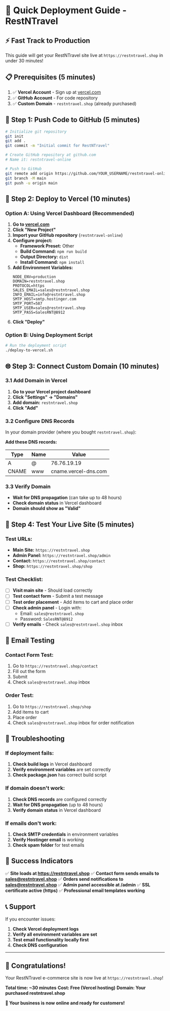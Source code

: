# 🚀 Quick Deployment Guide - RestNTravel

## ⚡ **Fast Track to Production**

This guide will get your RestNTravel site live at `https://restntravel.shop` in under 30 minutes!

## 📋 **Prerequisites (5 minutes)**

1. ✅ **Vercel Account** - Sign up at [vercel.com](https://vercel.com)
2. ✅ **GitHub Account** - For code repository
3. ✅ **Custom Domain** - `restntravel.shop` (already purchased)

## 🔄 **Step 1: Push Code to GitHub (5 minutes)**

```bash
# Initialize git repository
git init
git add .
git commit -m "Initial commit for RestNTravel"

# Create GitHub repository at github.com
# Name it: restntravel-online

# Push to GitHub
git remote add origin https://github.com/YOUR_USERNAME/restntravel-online.git
git branch -M main
git push -u origin main
```

## 🚀 **Step 2: Deploy to Vercel (10 minutes)**

### **Option A: Using Vercel Dashboard (Recommended)**

1. **Go to [vercel.com](https://vercel.com)**
2. **Click "New Project"**
3. **Import your GitHub repository** (`restntravel-online`)
4. **Configure project:**
   - **Framework Preset:** Other
   - **Build Command:** `npm run build`
   - **Output Directory:** `dist`
   - **Install Command:** `npm install`
5. **Add Environment Variables:**
   ```
   NODE_ENV=production
   DOMAIN=restntravel.shop
   PROTOCOL=https
   SALES_EMAIL=sales@restntravel.shop
   INFO_EMAIL=info@restntravel.shop
   SMTP_HOST=smtp.hostinger.com
   SMTP_PORT=587
   SMTP_USER=sales@restntravel.shop
   SMTP_PASS=SalesRNT@8912
   ```
6. **Click "Deploy"**

### **Option B: Using Deployment Script**

```bash
# Run the deployment script
./deploy-to-vercel.sh
```

## 🌐 **Step 3: Connect Custom Domain (10 minutes)**

### **3.1 Add Domain in Vercel**

1. **Go to your Vercel project dashboard**
2. **Click "Settings" → "Domains"**
3. **Add domain:** `restntravel.shop`
4. **Click "Add"**

### **3.2 Configure DNS Records**

In your domain provider (where you bought `restntravel.shop`):

**Add these DNS records:**

| Type | Name | Value |
|------|------|-------|
| A | @ | 76.76.19.19 |
| CNAME | www | cname.vercel-dns.com |

### **3.3 Verify Domain**

- **Wait for DNS propagation** (can take up to 48 hours)
- **Check domain status** in Vercel dashboard
- **Domain should show as "Valid"**

## 🧪 **Step 4: Test Your Live Site (5 minutes)**

### **Test URLs:**
- **Main Site:** `https://restntravel.shop`
- **Admin Panel:** `https://restntravel.shop/admin`
- **Contact:** `https://restntravel.shop/contact`
- **Shop:** `https://restntravel.shop/shop`

### **Test Checklist:**
- [ ] **Visit main site** - Should load correctly
- [ ] **Test contact form** - Submit a test message
- [ ] **Test order placement** - Add items to cart and place order
- [ ] **Check admin panel** - Login with:
  - Email: `sales@restntravel.shop`
  - Password: `SalesRNT@8912`
- [ ] **Verify emails** - Check `sales@restntravel.shop` inbox

## 📧 **Email Testing**

### **Contact Form Test:**
1. Go to `https://restntravel.shop/contact`
2. Fill out the form
3. Submit
4. Check `sales@restntravel.shop` inbox

### **Order Test:**
1. Go to `https://restntravel.shop/shop`
2. Add items to cart
3. Place order
4. Check `sales@restntravel.shop` inbox for order notification

## 🔧 **Troubleshooting**

### **If deployment fails:**
1. **Check build logs** in Vercel dashboard
2. **Verify environment variables** are set correctly
3. **Check package.json** has correct build script

### **If domain doesn't work:**
1. **Check DNS records** are configured correctly
2. **Wait for DNS propagation** (up to 48 hours)
3. **Verify domain status** in Vercel dashboard

### **If emails don't work:**
1. **Check SMTP credentials** in environment variables
2. **Verify Hostinger email** is working
3. **Check spam folder** for test emails

## 🎯 **Success Indicators**

✅ **Site loads at https://restntravel.shop**
✅ **Contact form sends emails to sales@restntravel.shop**
✅ **Orders send notifications to sales@restntravel.shop**
✅ **Admin panel accessible at /admin**
✅ **SSL certificate active (https)**
✅ **Professional email templates working**

## 📞 **Support**

If you encounter issues:

1. **Check Vercel deployment logs**
2. **Verify all environment variables are set**
3. **Test email functionality locally first**
4. **Check DNS configuration**

---

## 🎉 **Congratulations!**

Your RestNTravel e-commerce site is now live at `https://restntravel.shop`!

**Total time: ~30 minutes**
**Cost: Free (Vercel hosting)**
**Domain: Your purchased restntravel.shop**

**🚀 Your business is now online and ready for customers!** 